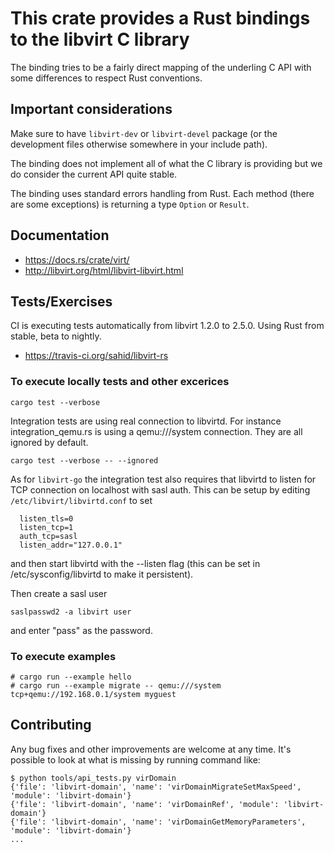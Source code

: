 # This crate provides a Rust bindings to the libvirt C library

The binding tries to be a fairly direct mapping of the underling C API
with some differences to respect Rust conventions.

## Important considerations

Make sure to have `libvirt-dev` or `libvirt-devel` package (or the
development files otherwise somewhere in your include path).

The binding does not implement all of what the C library is providing
but we do consider the current API quite stable.

The binding uses standard errors handling from Rust. Each method
(there are some exceptions) is returning a type `Option` or `Result`.

## Documentation

* https://docs.rs/crate/virt/
* http://libvirt.org/html/libvirt-libvirt.html

## Tests/Exercises

CI is executing tests automatically from libvirt 1.2.0 to 2.5.0. Using
Rust from stable, beta to nightly.

* https://travis-ci.org/sahid/libvirt-rs

### To execute locally tests and other excerices

`cargo test --verbose`

Integration tests are using real connection to libvirtd. For instance
integration_qemu.rs is using a qemu:///system connection. They are all
ignored by default.

`cargo test --verbose -- --ignored`

As for `libvirt-go` the integration test also requires that libvirtd
to listen for TCP connection on localhost with sasl auth. This can be
setup by editing `/etc/libvirt/libvirtd.conf` to set

```
  listen_tls=0
  listen_tcp=1
  auth_tcp=sasl
  listen_addr="127.0.0.1"
```

and then start libvirtd with the --listen flag (this can
be set in /etc/sysconfig/libvirtd to make it persistent).

Then create a sasl user

`saslpasswd2 -a libvirt user`

and enter "pass" as the password.

### To execute examples

```
# cargo run --example hello
# cargo run --example migrate -- qemu:///system tcp+qemu://192.168.0.1/system myguest

```

## Contributing

Any bug fixes and other improvements are welcome at any time. It's
possible to look at what is missing by running command like:

```
$ python tools/api_tests.py virDomain
{'file': 'libvirt-domain', 'name': 'virDomainMigrateSetMaxSpeed', 'module': 'libvirt-domain'}
{'file': 'libvirt-domain', 'name': 'virDomainRef', 'module': 'libvirt-domain'}
{'file': 'libvirt-domain', 'name': 'virDomainGetMemoryParameters', 'module': 'libvirt-domain'}
...
```
